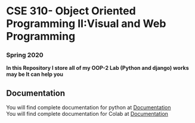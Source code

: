 # CSE 310- Object Oriented Programming II:Visual and Web Programming
### Spring 2020
**In this Repository I store all of my OOP-2 Lab (Python and django) works may be It can help you**


Documentation
---------------------
You will find complete documentation for python at  [Documentation](https://docs.python.org)<br>
You will find complete documentation for Colab at  [Documentation](https://colab.research.google.com/github/jakevdp/PythonDataScienceHandbook/blob/master/notebooks/01.01-Help-And-Documentation.ipynb)



